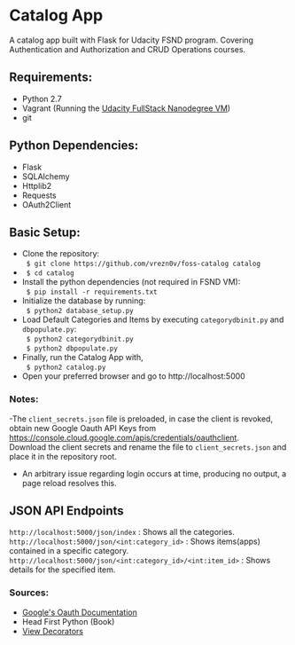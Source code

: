 # Catalog App
A catalog app built with Flask for Udacity FSND program. Covering Authentication and Authorization and CRUD Operations courses.

## Requirements:
- Python 2.7
- Vagrant (Running the [Udacity FullStack Nanodegree VM](https://github.com/udacity/fullstack-nanodegree-vm))
- git

## Python Dependencies:
- Flask
- SQLAlchemy
- Httplib2
- Requests
- OAuth2Client

## Basic Setup:
- Clone the repository: </br>
``` $ git clone https://github.com/vrezn0v/foss-catalog catalog```
- ``` $ cd catalog```
- Install the python dependencies (not required in FSND VM): </br> 
``` $ pip install -r requirements.txt```
- Initialize the database by running: </br>
``` $ python2 database_setup.py```
- Load Default Categories and Items by executing ```categorydbinit.py``` and ```dbpopulate.py```:</br>
``` $ python2 categorydbinit.py```</br>
``` $ python2 dbpopulate.py```</br>
- Finally, run the Catalog App with, </br>
``` $ python2 catalog.py```
- Open your preferred browser and go to http://localhost:5000

### Notes:
-The ```client_secrets.json``` file is preloaded, in case the client is revoked, obtain new Google Oauth API Keys from https://console.cloud.google.com/apis/credentials/oauthclient. </br>
Download the client secrets and rename the file to ```client_secrets.json``` and place it in the repository root.
- An arbitrary issue regarding login occurs at time, producing no output, a page reload resolves this.

## JSON API Endpoints
```http://localhost:5000/json/index``` : Shows all the categories. </br>
```http://localhost:5000/json/<int:category_id>``` : Shows items(apps) contained in a specific category. </br>
```http://localhost:5000/json/<int:category_id>/<int:item_id>``` : Shows details for the specified item. </br>

### Sources: 
- [Google's Oauth Documentation](https://developers.google.com/identity/sign-in/web/server-side-flow#step_5_sign_in_the_usera)
- Head First Python (Book)
- [View Decorators](https://flask.palletsprojects.com/en/1.1.x/patterns/viewdecorators/)
